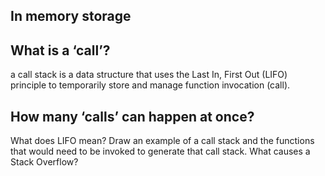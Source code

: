 
##  In memory storage

## What is a ‘call’?
a call stack is a data structure that uses the Last In, First Out (LIFO) principle to temporarily store and manage function invocation (call).

## How many ‘calls’ can happen at once?


What does LIFO mean?
Draw an example of a call stack and the functions that would need to be invoked to generate that call stack.
What causes a Stack Overflow?